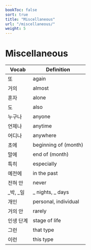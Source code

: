 ```yaml
---
bookToc: false
sort: true
title: "Miscellaneous"
url: "/miscellaneous/"
weight: 5
---
```


# Miscellaneous

| Vocab     | Definition           |
| --------- | -------------------- |
| 또        | again                |
| 거의      | almost               |
| 혼자      | alone                |
| 도        | also                 |
| 누구나    | anyone               |
| 언제나    | anytime              |
| 어디나    | anywhere             |
| 초에      | beginning of (month) |
| 말에      | end of (month)       |
| 특히      | especially           |
| 예전에    | in the past          |
| 전혀 안   | never                |
| _박, _일  | _ nights, _ days     |
| 개인      | personal, individual |
| 거의 안   | rarely               |
| 인생 단계 | stage of life        |
| 그런      | that type            |
| 이런      | this type            |
